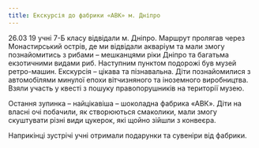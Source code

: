 ```yaml
---
title: Екскурсія до фабрики «АВК» м. Дніпро
---
```


26.03 19 учні 7-Б класу відвідали м. Дніпро. Маршрут пролягав через Монастирський острів, де ми відвідали акваріум та мали змогу познайомитись з рибами – мешканцями ріки Дніпро та багатьма екзотичними видами риб. Наступним пунктом подорожі був музей ретро-машин. Екскурсія – цікава та пізнавальна. Діти познайомилися з автомобілями минулої епохи вітчизняного та іноземного виробництва. Взяли участь у квесті з пошуку правопорушників на території музею.

Остання зупинка – найцікавіша – шоколадна фабрика «АВК». Діти на власні очі побачили, як створюються смаколики, мали змогу скуштувати різні види цукерок, які щойно зійшли з конвеєра.

Наприкінці зустрічі учні отримали подарунки та сувеніри від фабрики.

<slideshow />
